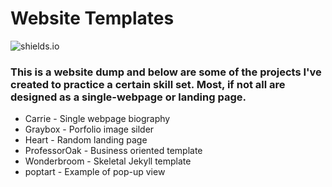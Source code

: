 # Website Templates

![shields.io](https://img.shields.io/cocoapods/l/AFNetworking.svg)

### This is a website <b>dump</b> and below are some of the projects I've created to practice a certain skill set. Most, if not all are designed as a single-webpage or landing page.

* Carrie - Single webpage biography
* Graybox - Porfolio image silder
* Heart - Random landing page
* ProfessorOak - Business oriented template
* Wonderbroom	- Skeletal Jekyll template
* poptart - Example of pop-up view

